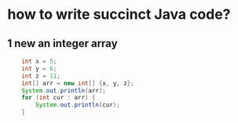 # how to write succinct Java code?

## 1  new an integer array

```java
	int x = 5;
	int y = 6;
	int z = 11;
	int[] arr = new int[] {x, y, z};
	System.out.println(arr);
	for (int cur : arr) {
		System.out.println(cur);
	}

```





 

